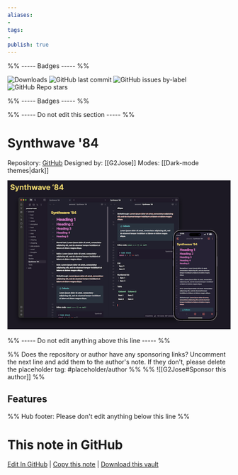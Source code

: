 ```yaml
---
aliases:
- 
tags: 
- 
publish: true
---
```


%% ----- Badges ----- %%

![Downloads](https://img.shields.io/badge/downloads-3824-573E7A?style=for-the-badge&logo=)
![GitHub last commit](https://img.shields.io/github/last-commit/G2Jose/synthwave-84-obsidian-theme?color=573E7A&label=last%20update&logo=github&style=for-the-badge)
![GitHub issues by-label](https://img.shields.io/github/issues/G2Jose/synthwave-84-obsidian-theme/help%20wanted?color=573E7A&logo=github&style=for-the-badge) 
![GitHub Repo stars](https://img.shields.io/github/stars/G2Jose/synthwave-84-obsidian-theme?color=573E7A&logo=github&style=for-the-badge)

%% ----- Badges ----- %%

%% ----- Do not edit this section ----- %%

# Synthwave '84

Repository: [GitHub](https://github.com/G2Jose/synthwave-84-obsidian-theme)
Designed by: [[G2Jose]]
Modes: [[Dark-mode themes|dark]]



![screenshot](https://github.com/G2Jose/synthwave-84-obsidian-theme/raw/HEAD/screenshot-512x288.png)

%% ----- Do not edit anything above this line ----- %% 

%% Does the repository or author have any sponsoring links? Uncomment the next line and add them to the author's note. If they don't, please delete the placeholder tag: #placeholder/author %%
%% ![[G2Jose#Sponsor this author]] %%


## Features



%% Hub footer: Please don't edit anything below this line %%

# This note in GitHub

<span class="git-footer">[Edit In GitHub](https://github.dev/obsidian-community/obsidian-hub/blob/main/02%20-%20Community%20Expansions/02.05%20All%20Community%20Expansions/Themes/Synthwave%20%2784.md "git-hub-edit-note") | [Copy this note](https://raw.githubusercontent.com/obsidian-community/obsidian-hub/main/02%20-%20Community%20Expansions/02.05%20All%20Community%20Expansions/Themes/Synthwave%20%2784.md "git-hub-copy-note") | [Download this vault](https://github.com/obsidian-community/obsidian-hub/archive/refs/heads/main.zip "git-hub-download-vault") </span>
